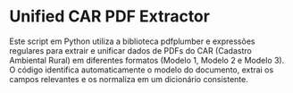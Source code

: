 # Unified CAR PDF Extractor
Este script em Python utiliza a biblioteca pdfplumber e expressões regulares para extrair e unificar dados de PDFs do CAR (Cadastro Ambiental Rural) em diferentes formatos (Modelo 1, Modelo 2 e Modelo 3). O código identifica automaticamente o modelo do documento, extrai os campos relevantes e os normaliza em um dicionário consistente.
